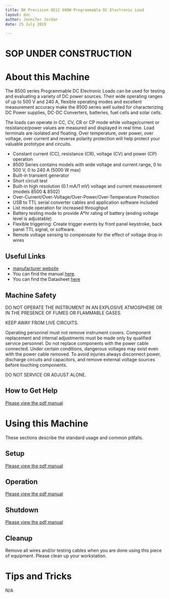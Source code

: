 ```yaml
---
title: BK Precision 8512 600W Programmable DC Electronic Load
layout: doc
author: Jennifer Jordan
date: 25 July 2019

---
```


# SOP UNDER CONSTRUCTION

# About this Machine
The 8500 series Programmable DC Electronic Loads can be used for testing and evaluating a variety of DC power sources. Their wide operating ranges of up to 500 V and 240 A, flexible operating modes and excellent measurement accuracy make the 8500 series well suited for characterizing DC Power supplies, DC-DC Converters, batteries, fuel cells and solar cells.

The loads can operate in CC, CV, CR or CP mode while voltage/current or resistance/power values are measured and displayed in real time. Load terminals are isolated and floating. Over temperature, over power, over voltage, over current and reverse polarity protection will help protect your valuable prototype and circuits.

- Constant current (CC), resistance (CR), voltage (CV) and power (CP) operation
- 8500 Series contains models with wide voltage and current range, 0 to 500 V, 0 to 240 A (5000 W max)
- Built-in transient generator
- Short circuit test
- Built-in high resolution (0.1 mA/1 mV) voltage and current measurement (models 8500 & 8502)
- Over-Current/Over-Voltage/Over-Power/Over-Temperature Protection
- USB to TTL serial converter cables and application software included
- List mode operation for increased throughput
- Battery testing mode to provide A*hr rating of battery (ending voltage level is adjustable)
- Flexible triggering: Create trigger events by front panel keystroke, back panel TTL signal, or software.
- Remote voltage sensing to compensate for the effect of voltage drop in wires

## Useful Links
- [manufacturer website](https://www.bkprecision.com)
- You can find the manual [here](https://www.bkprecision.com/products/dc-electronic-loads/8512-600-w-500-v-programmable-dc-electronic-load.html).
- You can find the Datasheet [here](/doc/equip/testing/ETL/BK8512/85xx_datasheet.pdf)

## Machine Safety
DO NOT OPERATE THE INSTRUMENT IN AN EXPLOSIVE ATMOSPHERE OR IN THE PRESENCE OF FUMES OR FLAMMABLE GASES.

KEEP AWAY FROM LIVE CIRCUITS.

Operating personnel must not remove instrument covers. Component replacement and internal adjustments must be made only by qualified service personnel. Do not replace components with the power cable connected. Under certain conditions, dangerous voltages may exist even with the power cable removed. To avoid injuries always disconnect power, discharge circuits and capacitors, and remove external voltage sources before touching components.

DO NOT SERVICE OR ADJUST ALONE.

## How to Get Help
[Please view the pdf manual](/doc/equip/testing/ETL/BK8512/85xx_manual.pdf)

# Using this Machine
These sections describe the standard usage and common pitfalls.

## Setup
[Please view the pdf manual](/doc/equip/testing/ETL/BK8512/85xx_manual.pdf)

## Operation
[Please view the pdf manual](/doc/equip/testing/ETL/BK8512/85xx_manual.pdf)

## Shutdown
[Please view the pdf manual](/doc/equip/testing/ETL/BK8512/85xx_manual.pdf)

## Cleanup
Remove all wires and/or testing cables when you are done using this piece of equipment. Please clean up your workstation.

# Tips and Tricks
N/A
